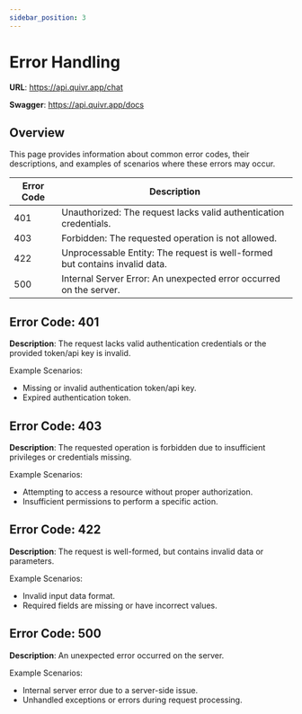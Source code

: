 ```yaml
---
sidebar_position: 3
---
```


# Error Handling

**URL**: https://api.quivr.app/chat

**Swagger**: https://api.quivr.app/docs

## Overview

This page provides information about common error codes, their descriptions, and examples of scenarios where these errors may occur.

| Error Code | Description                                                                 |
| ---------- | --------------------------------------------------------------------------- |
| 401        | Unauthorized: The request lacks valid authentication credentials.           |
| 403        | Forbidden: The requested operation is not allowed.                          |
| 422        | Unprocessable Entity: The request is well-formed but contains invalid data. |
| 500        | Internal Server Error: An unexpected error occurred on the server.          |

## Error Code: 401

**Description**: The request lacks valid authentication credentials or the provided token/api key is invalid.

Example Scenarios:

- Missing or invalid authentication token/api key.
- Expired authentication token.

## Error Code: 403

**Description**: The requested operation is forbidden due to insufficient privileges or credentials missing.

Example Scenarios:

- Attempting to access a resource without proper authorization.
- Insufficient permissions to perform a specific action.

## Error Code: 422

**Description**: The request is well-formed, but contains invalid data or parameters.

Example Scenarios:

- Invalid input data format.
- Required fields are missing or have incorrect values.

## Error Code: 500

**Description**: An unexpected error occurred on the server.

Example Scenarios:

- Internal server error due to a server-side issue.
- Unhandled exceptions or errors during request processing.
